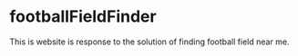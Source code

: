 # footballFieldFinder
This is website is response to the solution of finding football field near me.
